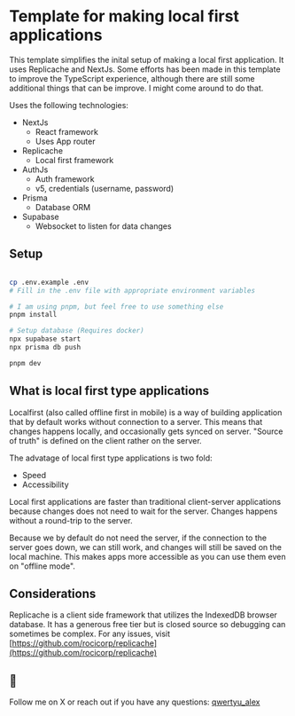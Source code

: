 # Template for making local first applications

This template simplifies the inital setup of making a local first application.
It uses Replicache and NextJs. Some efforts has been made in this template to improve the TypeScript experience, although there are still some additional things that can be improve. I might come around to do that. 

Uses the following technologies:
- NextJs
    - React framework
    - Uses App router
- Replicache
    - Local first framework
- AuthJs
    - Auth framework
    - v5, credentials (username, password)
- Prisma
    - Database ORM
- Supabase
    - Websocket to listen for data changes

## Setup

```sh

cp .env.example .env
# Fill in the .env file with appropriate environment variables

# I am using pnpm, but feel free to use something else
pnpm install

# Setup database (Requires docker)
npx supabase start
npx prisma db push

pnpm dev
```

## What is local first type applications
Localfirst (also called offline first in mobile) is a way of building application that by default works without connection to a server. This means that changes happens locally, and occasionally gets synced on server. "Source of truth" is defined on the client rather on the server. 

The advatage of local first type applications is two fold:
- Speed
- Accessibility

Local first applications are faster than traditional client-server applications because changes does not need to wait for the server. Changes happens without a round-trip to the server. 

Because we by default do not need the server, if the connection to the server goes down, we can still work, and changes will still be saved on the local machine. This makes apps more accessible as you can use them even on "offline mode". 

## Considerations
Replicache is a client side framework that utilizes the IndexedDB browser database. 
It has a generous free tier but is closed source so debugging can sometimes be complex.
For any issues, visit [https://github.com/rocicorp/replicache](https://github.com/rocicorp/replicache)


## 🧐
Follow me on X or reach out if you have any questions:
[qwertyu_alex](https://twitter.com/qwertyu_alex)